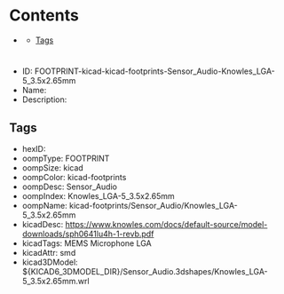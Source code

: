 



Contents
========

* [](#)
	* [Tags](#tags)

# 

- ID: FOOTPRINT-kicad-kicad-footprints-Sensor_Audio-Knowles_LGA-5_3.5x2.65mm
- Name: 
- Description: 

## Tags

- hexID: 
- oompType: FOOTPRINT
- oompSize: kicad
- oompColor: kicad-footprints
- oompDesc: Sensor_Audio
- oompIndex: Knowles_LGA-5_3.5x2.65mm
- oompName: kicad-footprints/Sensor_Audio/Knowles_LGA-5_3.5x2.65mm
- kicadDesc: https://www.knowles.com/docs/default-source/model-downloads/sph0641lu4h-1-revb.pdf
- kicadTags: MEMS Microphone LGA
- kicadAttr: smd
- kicad3DModel: ${KICAD6_3DMODEL_DIR}/Sensor_Audio.3dshapes/Knowles_LGA-5_3.5x2.65mm.wrl

